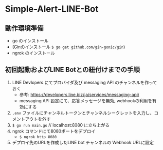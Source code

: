 # Simple-Alert-LINE-Bot

## 動作環境準備
- go のインストール
- (Ginのインストール `$ go get github.com/gin-gonic/gin`)
- ngrok のインストール

## 初回起動およびLINE Botとの紐付けまでの手順
1. LINE Devlopers にてプロバイダ及び messaging API のチャンネルを作っておく
    - 参考: https://developers.line.biz/ja/services/messaging-api/
    - messaging API 設定にて、応答メッセージを無効, webhookの利用を有効にする
1. `.env` ファイルにチャンネルトークンとチャンネルシークレットを入力し、コメントアウトを外す
1. `$ go run main.go` // localhost:8080 に立ち上がる
1. ngrok コマンドにて8080ポートをデプロイ
    - `$ ngrok http 8080`
1. デプロイ先のURLを作成したLINE bot チャンネルの Webhook URLに設定
